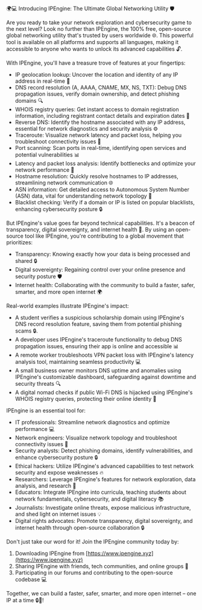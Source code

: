 🌍💻 Introducing IPEngine: The Ultimate Global Networking Utility 🛡️

Are you ready to take your network exploration and cybersecurity game to the next level? Look no further than IPEngine, the 100% free, open-source global networking utility that's trusted by users worldwide 🌐. This powerful tool is available on all platforms and supports all languages, making it accessible to anyone who wants to unlock its advanced capabilities 🔓.

With IPEngine, you'll have a treasure trove of features at your fingertips:

* IP geolocation lookup: Uncover the location and identity of any IP address in real-time 📍
* DNS record resolution (A, AAAA, CNAME, MX, NS, TXT): Debug DNS propagation issues, verify domain ownership, and detect phishing domains 🔍
* WHOIS registry queries: Get instant access to domain registration information, including registrant contact details and expiration dates 📄
* Reverse DNS: Identify the hostname associated with any IP address, essential for network diagnostics and security analysis ⚙️
* Traceroute: Visualize network latency and packet loss, helping you troubleshoot connectivity issues 🔴
* Port scanning: Scan ports in real-time, identifying open services and potential vulnerabilities 📊
* Latency and packet loss analysis: Identify bottlenecks and optimize your network performance 💨
* Hostname resolution: Quickly resolve hostnames to IP addresses, streamlining network communication 🌐
* ASN information: Get detailed access to Autonomous System Number (ASN) data, vital for understanding network topology 🔗
* Blacklist checking: Verify if a domain or IP is listed on popular blacklists, enhancing cybersecurity posture 🔒

But IPEngine's value goes far beyond technical capabilities. It's a beacon of transparency, digital sovereignty, and internet health 🌟. By using an open-source tool like IPEngine, you're contributing to a global movement that prioritizes:

* Transparency: Knowing exactly how your data is being processed and shared 🔒
* Digital sovereignty: Regaining control over your online presence and security posture 🛡️
* Internet health: Collaborating with the community to build a faster, safer, smarter, and more open internet 🌍

Real-world examples illustrate IPEngine's impact:

* A student verifies a suspicious scholarship domain using IPEngine's DNS record resolution feature, saving them from potential phishing scams 🔒.
* A developer uses IPEngine's traceroute functionality to debug DNS propagation issues, ensuring their app is online and accessible 📊
* A remote worker troubleshoots VPN packet loss with IPEngine's latency analysis tool, maintaining seamless productivity 💻
* A small business owner monitors DNS uptime and anomalies using IPEngine's customizable dashboard, safeguarding against downtime and security threats 🔍
* A digital nomad checks if public Wi-Fi DNS is hijacked using IPEngine's WHOIS registry queries, protecting their online identity 📢

IPEngine is an essential tool for:

* IT professionals: Streamline network diagnostics and optimize performance 💻
* Network engineers: Visualize network topology and troubleshoot connectivity issues 🔗
* Security analysts: Detect phishing domains, identify vulnerabilities, and enhance cybersecurity posture 🔒
* Ethical hackers: Utilize IPEngine's advanced capabilities to test network security and expose weaknesses 🔥
* Researchers: Leverage IPEngine's features for network exploration, data analysis, and research 🔬
* Educators: Integrate IPEngine into curricula, teaching students about network fundamentals, cybersecurity, and digital literacy 📚
* Journalists: Investigate online threats, expose malicious infrastructure, and shed light on internet issues 💡
* Digital rights advocates: Promote transparency, digital sovereignty, and internet health through open-source collaboration 🔒

Don't just take our word for it! Join the IPEngine community today by:

1. Downloading IPEngine from [https://www.ipengine.xyz](https://www.ipengine.xyz)
2. Sharing IPEngine with friends, tech communities, and online groups 🤝
3. Participating in our forums and contributing to the open-source codebase 💻

Together, we can build a faster, safer, smarter, and more open internet – one IP at a time 🔒🚀!